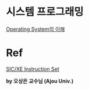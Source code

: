 # 시스템 프로그래밍


[Operating System의 이해](./OperatingSystems.md)


# Ref
[SIC/XE Instruction Set](https://www.unf.edu/~cwinton/html/cop3601/supplements/test.html)

**by 오상은 교수님 (Ajou Univ.)**